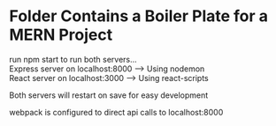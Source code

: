 # Folder Contains a Boiler Plate for a MERN Project

run npm start to run both servers...  
    Express server on localhost:8000   --> Using nodemon  
    React server on localhost:3000   --> Using react-scripts  
  
Both servers will restart on save for easy development  
  
webpack is configured to direct api calls to localhost:8000  
